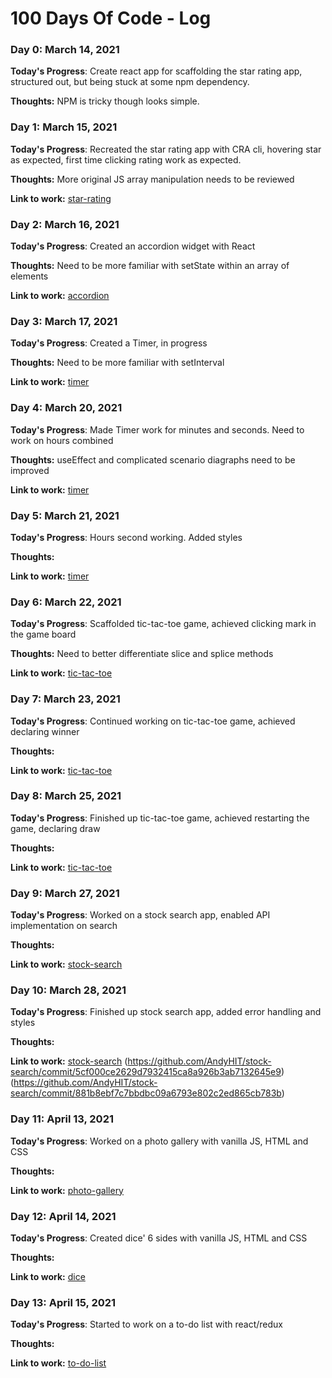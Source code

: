 # 100 Days Of Code - Log

### Day 0: March 14, 2021

**Today's Progress**: Create react app for scaffolding the star rating app, structured out, but being stuck at some npm dependency.

**Thoughts:** NPM is tricky though looks simple.

### Day 1: March 15, 2021

**Today's Progress**: Recreated the star rating app with CRA cli, hovering star as expected, first time clicking rating work as expected.

**Thoughts:** More original JS array manipulation needs to be reviewed

**Link to work:** [star-rating](https://github.com/AndyHIT/star-rating/commit/ee6863b314a1d306e48fa1ad53aefa2500114dc8)

### Day 2: March 16, 2021

**Today's Progress**: Created an accordion widget with React

**Thoughts:** Need to be more familiar with setState within an array of elements

**Link to work:** [accordion](https://github.com/AndyHIT/accordion)

### Day 3: March 17, 2021

**Today's Progress**: Created a Timer, in progress

**Thoughts:** Need to be more familiar with setInterval

**Link to work:** [timer](https://github.com/AndyHIT/timer/commit/2a583f5cb6925677e336626b3f2339bbe588e44f)

### Day 4: March 20, 2021

**Today's Progress**: Made Timer work for minutes and seconds. Need to work on hours combined

**Thoughts:** useEffect and complicated scenario diagraphs need to be improved

**Link to work:** [timer](https://github.com/AndyHIT/timer/commit/99892f1ba654e57fe58b2f85c1904c25067ce6b4)

### Day 5: March 21, 2021

**Today's Progress**: Hours second working. Added styles

**Thoughts:** 

**Link to work:** [timer](https://github.com/AndyHIT/timer/commit/8e4be9323ccc6106e63b643cfc42dec893475d0a)


### Day 6: March 22, 2021

**Today's Progress**: Scaffolded tic-tac-toe game, achieved clicking mark in the game board

**Thoughts:** Need to better differentiate slice and splice methods

**Link to work:** [tic-tac-toe](https://github.com/AndyHIT/tic-tac-toe/commit/b04847c6e2dea19a452544adb394cf5400e19651)

### Day 7: March 23, 2021

**Today's Progress**: Continued working on tic-tac-toe game, achieved declaring winner

**Thoughts:** 

**Link to work:** [tic-tac-toe](https://github.com/AndyHIT/tic-tac-toe/commit/1169f748384ab7393a22b2fdc65c6591dc262279)

### Day 8: March 25, 2021

**Today's Progress**: Finished up tic-tac-toe game, achieved restarting the game, declaring draw

**Thoughts:** 

**Link to work:** [tic-tac-toe](https://github.com/AndyHIT/tic-tac-toe/commit/2a8440fbf3ebd5f42ec17fcfd4448d9dfbcc4210)

### Day 9: March 27, 2021

**Today's Progress**: Worked on a stock search app, enabled API implementation on search

**Thoughts:** 

**Link to work:** [stock-search](https://github.com/AndyHIT/stock-search/commit/6c429b77d537f6a9303d4a21742159e17697d882)


### Day 10: March 28, 2021

**Today's Progress**: Finished up stock search app, added error handling and styles

**Thoughts:** 

**Link to work:** [stock-search](https://github.com/AndyHIT/stock-search/commit/8e3ada385c7d9414846d2162d2d30b22e77895f0)
(https://github.com/AndyHIT/stock-search/commit/5cf000ce2629d7932415ca8a926b3ab7132645e9)
(https://github.com/AndyHIT/stock-search/commit/881b8ebf7c7bbdbc09a6793e802c2ed865cb783b)

### Day 11: April 13, 2021

**Today's Progress**: Worked on a photo gallery with vanilla JS, HTML and CSS 

**Thoughts:** 

**Link to work:** [photo-gallery](https://github.com/AndyHIT/photo-gallery/commit/cb75f45da7fa5ba54140e6a72da310851625da67)


### Day 12: April 14, 2021

**Today's Progress**: Created dice' 6 sides with vanilla JS, HTML and CSS 

**Thoughts:** 

**Link to work:** [dice](https://github.com/AndyHIT/dice/commit/45af3bde45cfe9c00a021a102fbc1a39acbf2dd3)


### Day 13: April 15, 2021

**Today's Progress**: Started to work on a to-do list with react/redux 

**Thoughts:** 

**Link to work:** [to-do-list](https://github.com/AndyHIT/to-do-list/commit/b086259940f49800d0dcd1447e85f472bcd30a15)

<!-- ### Day 0: February 30, 2016 (Example 2)
##### (delete me or comment me out)

**Today's Progress**: Fixed CSS, worked on canvas functionality for the app.

**Thoughts**: I really struggled with CSS, but, overall, I feel like I am slowly getting better at it. Canvas is still new for me, but I managed to figure out some basic functionality.

**Link(s) to work**: [Calculator App](http://www.example.com)


### Day 1: June 27, Monday

**Today's Progress**: I've gone through many exercises on FreeCodeCamp.

**Thoughts** I've recently started coding, and it's a great feeling when I finally solve an algorithm challenge after a lot of attempts and hours spent.

**Link(s) to work**
1. [Find the Longest Word in a String](https://www.freecodecamp.com/challenges/find-the-longest-word-in-a-string)
2. [Title Case a Sentence](https://www.freecodecamp.com/challenges/title-case-a-sentence) -->
